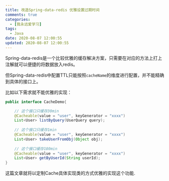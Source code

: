 ```yaml
---
title: 改造Spring-data-redis 优雅设置过期时间
comments: true
categories:
  - [我永远爱学习]
tags:
  - Java
date: 2020-08-07 12:00:55
updated: 2020-08-07 12:00:55
---
```



Spring-data-redis是一个比较优雅的缓存解决方案，只需要在对应的方法上打上注解就可以便捷的将数据放入redis。

但Spring-data-redis中配置TTL只能按照`cacheName`的维度进行配置，并不能精确到具体的接口上。

比如以下需求就不能优雅的实现：
```java
public interface CacheDemo{

    // 这个接口只缓存30min
    @Cacheable(value = "user", keyGenerator = "xxxx")
    List<User> listByQuery(UserQuery query);
    
    // 这个接口只缓存1min
    @Cacheable(value = "user", keyGenerator = "xxxx")
    List<User> takeUserFromObj(Object obj);
    
    // 这个接口缓存180min
    @Cacheable(value = "user", keyGenerator = "xxxx")
    List<User> getByUserId(String userId);
}
```

这篇文章就将以定制Cache具体实现类的方式优雅的实现这个功能.
<!--more-->
